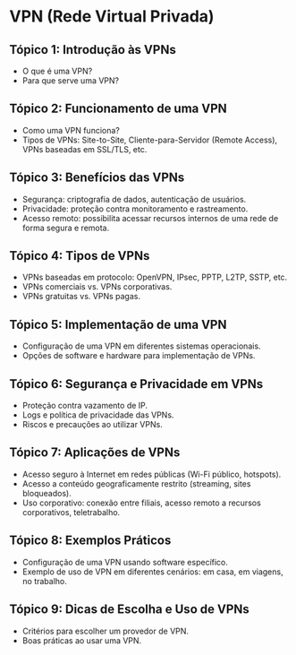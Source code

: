 # VPN (Rede Virtual Privada)

## Tópico 1: Introdução às VPNs
- O que é uma VPN?
- Para que serve uma VPN?

## Tópico 2: Funcionamento de uma VPN
- Como uma VPN funciona?
- Tipos de VPNs: Site-to-Site, Cliente-para-Servidor (Remote Access), VPNs baseadas em SSL/TLS, etc.

## Tópico 3: Benefícios das VPNs
- Segurança: criptografia de dados, autenticação de usuários.
- Privacidade: proteção contra monitoramento e rastreamento.
- Acesso remoto: possibilita acessar recursos internos de uma rede de forma segura e remota.

## Tópico 4: Tipos de VPNs
- VPNs baseadas em protocolo: OpenVPN, IPsec, PPTP, L2TP, SSTP, etc.
- VPNs comerciais vs. VPNs corporativas.
- VPNs gratuitas vs. VPNs pagas.

## Tópico 5: Implementação de uma VPN
- Configuração de uma VPN em diferentes sistemas operacionais.
- Opções de software e hardware para implementação de VPNs.

## Tópico 6: Segurança e Privacidade em VPNs
- Proteção contra vazamento de IP.
- Logs e política de privacidade das VPNs.
- Riscos e precauções ao utilizar VPNs.

## Tópico 7: Aplicações de VPNs
- Acesso seguro à Internet em redes públicas (Wi-Fi público, hotspots).
- Acesso a conteúdo geograficamente restrito (streaming, sites bloqueados).
- Uso corporativo: conexão entre filiais, acesso remoto a recursos corporativos, teletrabalho.

## Tópico 8: Exemplos Práticos
- Configuração de uma VPN usando software específico.
- Exemplo de uso de VPN em diferentes cenários: em casa, em viagens, no trabalho.

## Tópico 9: Dicas de Escolha e Uso de VPNs
- Critérios para escolher um provedor de VPN.
- Boas práticas ao usar uma VPN.
